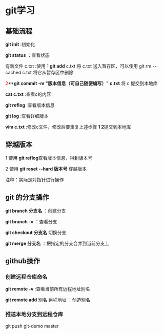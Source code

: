 # git学习

## 基础流程

**git init** :初始化

**git status** ：查看状态

有新文件 c.txt :使用 <font color='red'>1</font> **git add** c.txt 将 c.txt 送入暂存区，可以使用 git rm --cached c.txt 将它从暂存区中删除

<font color='red'>2</font>****git commit -m "版本信息（可自己随便编写）" c.txt** 将 c 提交到本地库

**cat c.txt** :查看c的内容

**git reflog** :查看版本信息

**git log** :查看详细版本

**vim c.txt** :修改c文件，修改后要重复上述步骤 **1 2**提交到本地库

## 穿越版本

1 使用 **git reflog**查看版本信息，得到版本号

2 使用 **git reset --hard 版本号** 穿越版本

注释：实际是对指针进行操作

## git 的分支操作

 **git branch 分支名** ：创建分支

**git branch -v** ：查看分支

**git checkout 分支名** 切换分支

**git merge 分支名** ：把指定的分支合并到当前分支上

## github操作

### 创建远程仓库命名

**git remote -v** :查看当前所有远程地址别名

**git remote add** 别名 远程地址 ：创造别名

### 推送本地分支到远程仓库

git push git-demo master
